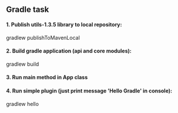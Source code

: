 ## Gradle task
#### 1. Publish utils-1.3.5 library to local repository:
gradlew publishToMavenLocal
#### 2. Build gradle application (api and core modules):
gradlew build
#### 3. Run main method in App class

#### 4. Run simple plugin (just print message 'Hello Gradle' in console):
gradlew hello
